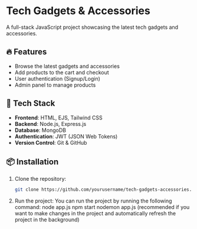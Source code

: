 # Tech Gadgets & Accessories

A full-stack JavaScript project showcasing the latest tech gadgets and accessories.

## 🔥 Features
- Browse the latest gadgets and accessories
- Add products to the cart and checkout
- User authentication (Signup/Login)
- Admin panel to manage products

## 🚀 Tech Stack
- **Frontend**: HTML, EJS, Tailwind CSS
- **Backend**: Node.js, Express.js
- **Database**: MongoDB
- **Authentication**: JWT (JSON Web Tokens)
- **Version Control**: Git & GitHub

## 📦 Installation
1. Clone the repository:
   ```sh
   git clone https://github.com/yourusername/tech-gadgets-accessories.git

2. Run the project:
   You can run the project by running the following command:
      node app.js
      npm start
      nodemon app.js (recommended if you want to make changes in the project and automatically refresh the project in the background)
